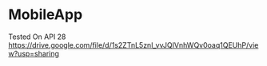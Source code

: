 # MobileApp
 Tested On API 28 
 https://drive.google.com/file/d/1s2ZTnL5znl_vvJQIVnhWQv0oaq1QEUhP/view?usp=sharing
 
